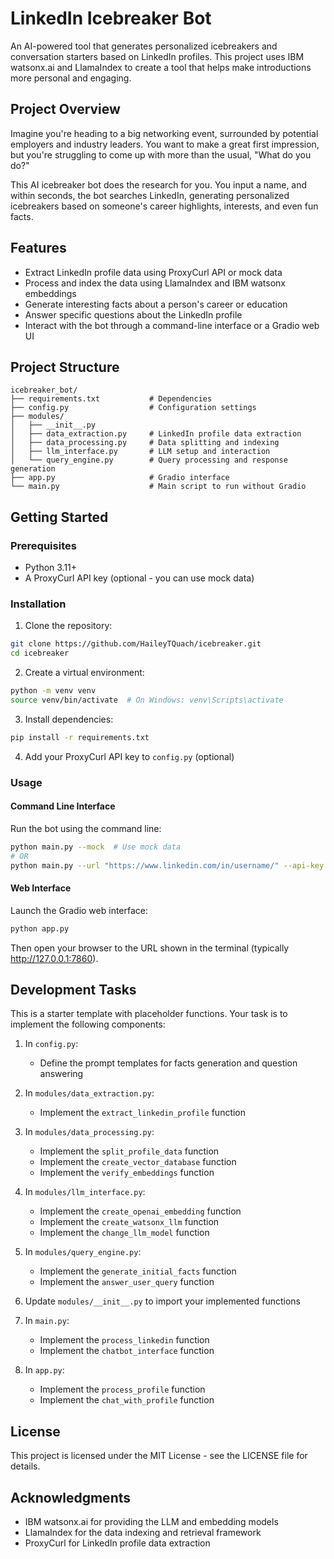 # LinkedIn Icebreaker Bot

An AI-powered tool that generates personalized icebreakers and conversation starters based on LinkedIn profiles. This project uses IBM watsonx.ai and LlamaIndex to create a tool that helps make introductions more personal and engaging.

## Project Overview

Imagine you're heading to a big networking event, surrounded by potential employers and industry leaders. You want to make a great first impression, but you're struggling to come up with more than the usual, "What do you do?"

This AI icebreaker bot does the research for you. You input a name, and within seconds, the bot searches LinkedIn, generating personalized icebreakers based on someone's career highlights, interests, and even fun facts.

## Features

- Extract LinkedIn profile data using ProxyCurl API or mock data
- Process and index the data using LlamaIndex and IBM watsonx embeddings
- Generate interesting facts about a person's career or education
- Answer specific questions about the LinkedIn profile
- Interact with the bot through a command-line interface or a Gradio web UI

## Project Structure

```
icebreaker_bot/
├── requirements.txt           # Dependencies
├── config.py                  # Configuration settings
├── modules/
│   ├── __init__.py
│   ├── data_extraction.py     # LinkedIn profile data extraction
│   ├── data_processing.py     # Data splitting and indexing
│   ├── llm_interface.py       # LLM setup and interaction
│   └── query_engine.py        # Query processing and response generation
├── app.py                     # Gradio interface
└── main.py                    # Main script to run without Gradio
```

## Getting Started

### Prerequisites

- Python 3.11+
- A ProxyCurl API key (optional - you can use mock data)

### Installation

1. Clone the repository:
```bash
git clone https://github.com/HaileyTQuach/icebreaker.git
cd icebreaker
```

2. Create a virtual environment:
```bash
python -m venv venv
source venv/bin/activate  # On Windows: venv\Scripts\activate
```

3. Install dependencies:
```bash
pip install -r requirements.txt
```

4. Add your ProxyCurl API key to `config.py` (optional)

### Usage

#### Command Line Interface

Run the bot using the command line:

```bash
python main.py --mock  # Use mock data
# OR
python main.py --url "https://www.linkedin.com/in/username/" --api-key "your-api-key"
```

#### Web Interface

Launch the Gradio web interface:

```bash
python app.py
```

Then open your browser to the URL shown in the terminal (typically http://127.0.0.1:7860).

## Development Tasks

This is a starter template with placeholder functions. Your task is to implement the following components:

1. In `config.py`:
   - Define the prompt templates for facts generation and question answering

2. In `modules/data_extraction.py`:
   - Implement the `extract_linkedin_profile` function

3. In `modules/data_processing.py`:
   - Implement the `split_profile_data` function
   - Implement the `create_vector_database` function
   - Implement the `verify_embeddings` function

4. In `modules/llm_interface.py`:
   - Implement the `create_openai_embedding` function
   - Implement the `create_watsonx_llm` function
   - Implement the `change_llm_model` function

5. In `modules/query_engine.py`:
   - Implement the `generate_initial_facts` function
   - Implement the `answer_user_query` function

6. Update `modules/__init__.py` to import your implemented functions

7. In `main.py`:
   - Implement the `process_linkedin` function
   - Implement the `chatbot_interface` function

8. In `app.py`:
   - Implement the `process_profile` function
   - Implement the `chat_with_profile` function

## License

This project is licensed under the MIT License - see the LICENSE file for details.

## Acknowledgments

- IBM watsonx.ai for providing the LLM and embedding models
- LlamaIndex for the data indexing and retrieval framework
- ProxyCurl for LinkedIn profile data extraction